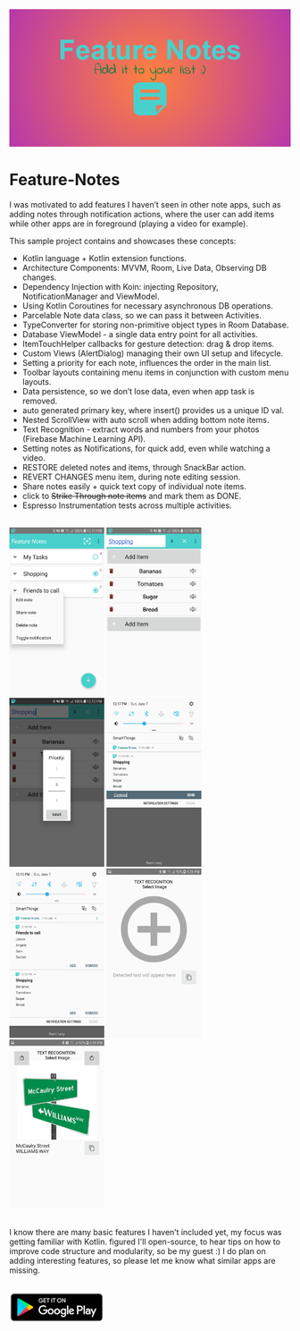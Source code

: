 <img src="images/feature-graphic.png" >

# Feature-Notes
I was motivated to add features I haven’t seen in other note apps, such as adding notes through notification actions, 
where the user can add items while other apps are in foreground (playing a video for example).


 This sample project contains and showcases these concepts:

- Kotlin language + Kotlin extension functions.
- Architecture Components: MVVM, Room, Live Data, Observing DB changes.
- Dependency Injection with Koin: injecting Repository, NotificationManager and ViewModel.
- Using Kotlin Coroutines for necessary asynchronous DB operations.
- Parcelable Note data class, so we can pass it between Activities.
- TypeConverter for storing non-primitive object types in Room Database.
- Database ViewModel - a single data entry point for all activities.
- ItemTouchHelper callbacks for gesture detection: drag & drop items.
- Custom Views (AlertDialog) managing their own UI setup and lifecycle.
- Setting a priority for each note, influences the order in the main list.
- Toolbar layouts containing menu items in conjunction with custom menu layouts.
- Data persistence, so we don’t lose data, even when app task is removed.
- auto generated primary key, where insert() provides us a unique ID val.
- Nested ScrollView with auto scroll when adding bottom note items.
- Text Recognition - extract words and numbers from your photos (Firebase Machine Learning API).
- Setting notes as Notifications, for quick add, even while watching a video.
- RESTORE deleted notes and items, through SnackBar action.
- REVERT CHANGES menu item, during note editing session.
- Share notes easily + quick text copy of individual note items.
- click to ~~Strike Through note items~~ and mark them as DONE.
- Espresso Instrumentation tests across multiple activities.

<br/>

<div class="row">
<img src="images/screenshots/scr1.jpeg" width="170">
<img src="images/screenshots/scr2.jpeg" width="170">
<img src="images/screenshots/scr3.jpeg" width="170">
<img src="images/screenshots/scr4.jpeg" width="170">
<img src="images/screenshots/scr5.jpeg" width="170">
<img src="images/screenshots/scr6.jpeg" width="170">
<img src="images/screenshots/scr7.jpeg" width="170">
</div>

<br/>

I know there are many basic features I haven’t included yet, my focus was getting familiar with Kotlin.
figured I'll open-source, to hear tips on how to improve code structure and modularity, so be my guest :)
I do plan on adding interesting features, so please let me know what similar apps are missing.

<br/>

<a href="https://play.google.com/store/apps/details?id=bez.dev.featurenotes">
<img src="images/badge-google-play.png" width="170" title="Feature Notes"
alt="Feature Notes">
</a>